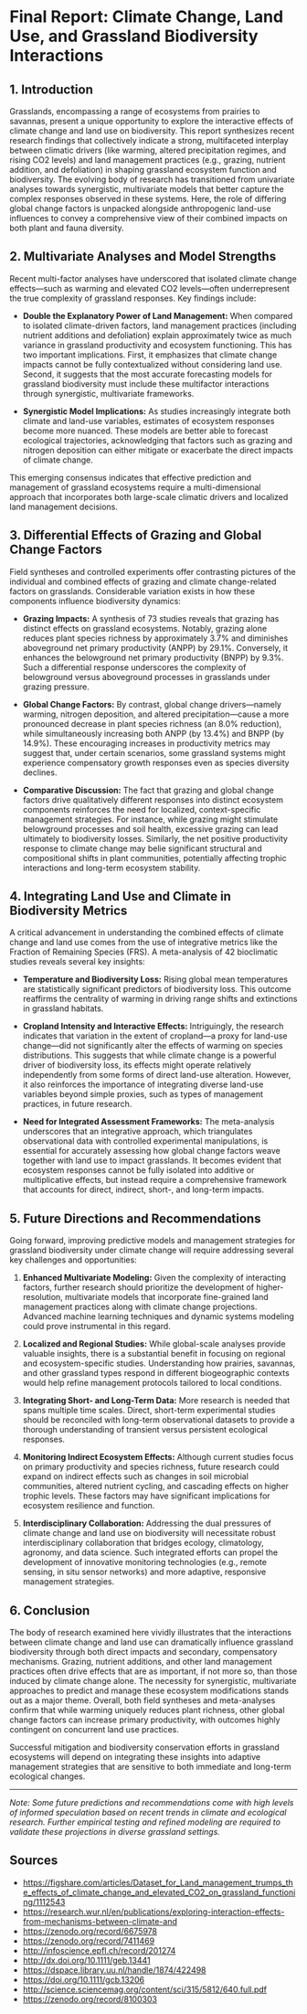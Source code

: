 # Final Report: Climate Change, Land Use, and Grassland Biodiversity Interactions

## 1. Introduction

Grasslands, encompassing a range of ecosystems from prairies to savannas, present a unique opportunity to explore the interactive effects of climate change and land use on biodiversity. This report synthesizes recent research findings that collectively indicate a strong, multifaceted interplay between climatic drivers (like warming, altered precipitation regimes, and rising CO2 levels) and land management practices (e.g., grazing, nutrient addition, and defoliation) in shaping grassland ecosystem function and biodiversity. The evolving body of research has transitioned from univariate analyses towards synergistic, multivariate models that better capture the complex responses observed in these systems. Here, the role of differing global change factors is unpacked alongside anthropogenic land-use influences to convey a comprehensive view of their combined impacts on both plant and fauna diversity.

## 2. Multivariate Analyses and Model Strengths

Recent multi-factor analyses have underscored that isolated climate change effects—such as warming and elevated CO2 levels—often underrepresent the true complexity of grassland responses. Key findings include:

- **Double the Explanatory Power of Land Management:** When compared to isolated climate-driven factors, land management practices (including nutrient additions and defoliation) explain approximately twice as much variance in grassland productivity and ecosystem functioning. This has two important implications. First, it emphasizes that climate change impacts cannot be fully contextualized without considering land use. Second, it suggests that the most accurate forecasting models for grassland biodiversity must include these multifactor interactions through synergistic, multivariate frameworks.

- **Synergistic Model Implications:** As studies increasingly integrate both climate and land-use variables, estimates of ecosystem responses become more nuanced. These models are better able to forecast ecological trajectories, acknowledging that factors such as grazing and nitrogen deposition can either mitigate or exacerbate the direct impacts of climate change.

This emerging consensus indicates that effective prediction and management of grassland ecosystems require a multi-dimensional approach that incorporates both large-scale climatic drivers and localized land management decisions.

## 3. Differential Effects of Grazing and Global Change Factors

Field syntheses and controlled experiments offer contrasting pictures of the individual and combined effects of grazing and climate change-related factors on grasslands. Considerable variation exists in how these components influence biodiversity dynamics:

- **Grazing Impacts:** A synthesis of 73 studies reveals that grazing has distinct effects on grassland ecosystems. Notably, grazing alone reduces plant species richness by approximately 3.7% and diminishes aboveground net primary productivity (ANPP) by 29.1%. Conversely, it enhances the belowground net primary productivity (BNPP) by 9.3%. Such a differential response underscores the complexity of belowground versus aboveground processes in grasslands under grazing pressure.

- **Global Change Factors:** By contrast, global change drivers—namely warming, nitrogen deposition, and altered precipitation—cause a more pronounced decrease in plant species richness (an 8.0% reduction), while simultaneously increasing both ANPP (by 13.4%) and BNPP (by 14.9%). These encouraging increases in productivity metrics may suggest that, under certain scenarios, some grassland systems might experience compensatory growth responses even as species diversity declines.

- **Comparative Discussion:** The fact that grazing and global change factors drive qualitatively different responses into distinct ecosystem components reinforces the need for localized, context-specific management strategies. For instance, while grazing might stimulate belowground processes and soil health, excessive grazing can lead ultimately to biodiversity losses. Similarly, the net positive productivity response to climate change may belie significant structural and compositional shifts in plant communities, potentially affecting trophic interactions and long-term ecosystem stability.

## 4. Integrating Land Use and Climate in Biodiversity Metrics

A critical advancement in understanding the combined effects of climate change and land use comes from the use of integrative metrics like the Fraction of Remaining Species (FRS). A meta-analysis of 42 bioclimatic studies reveals several key insights:

- **Temperature and Biodiversity Loss:** Rising global mean temperatures are statistically significant predictors of biodiversity loss. This outcome reaffirms the centrality of warming in driving range shifts and extinctions in grassland habitats.

- **Cropland Intensity and Interactive Effects:** Intriguingly, the research indicates that variation in the extent of cropland—a proxy for land-use change—did not significantly alter the effects of warming on species distributions. This suggests that while climate change is a powerful driver of biodiversity loss, its effects might operate relatively independently from some forms of direct land-use alteration. However, it also reinforces the importance of integrating diverse land-use variables beyond simple proxies, such as types of management practices, in future research.

- **Need for Integrated Assessment Frameworks:** The meta-analysis underscores that an integrative approach, which triangulates observational data with controlled experimental manipulations, is essential for accurately assessing how global change factors weave together with land use to impact grasslands. It becomes evident that ecosystem responses cannot be fully isolated into additive or multiplicative effects, but instead require a comprehensive framework that accounts for direct, indirect, short-, and long-term impacts.

## 5. Future Directions and Recommendations

Going forward, improving predictive models and management strategies for grassland biodiversity under climate change will require addressing several key challenges and opportunities:

1. **Enhanced Multivariate Modeling:** Given the complexity of interacting factors, further research should prioritize the development of higher-resolution, multivariate models that incorporate fine-grained land management practices along with climate change projections. Advanced machine learning techniques and dynamic systems modeling could prove instrumental in this regard.

2. **Localized and Regional Studies:** While global-scale analyses provide valuable insights, there is a substantial benefit in focusing on regional and ecosystem-specific studies. Understanding how prairies, savannas, and other grassland types respond in different biogeographic contexts would help refine management protocols tailored to local conditions.

3. **Integrating Short- and Long-Term Data:** More research is needed that spans multiple time scales. Direct, short-term experimental studies should be reconciled with long-term observational datasets to provide a thorough understanding of transient versus persistent ecological responses.

4. **Monitoring Indirect Ecosystem Effects:** Although current studies focus on primary productivity and species richness, future research could expand on indirect effects such as changes in soil microbial communities, altered nutrient cycling, and cascading effects on higher trophic levels. These factors may have significant implications for ecosystem resilience and function.

5. **Interdisciplinary Collaboration:** Addressing the dual pressures of climate change and land use on biodiversity will necessitate robust interdisciplinary collaboration that bridges ecology, climatology, agronomy, and data science. Such integrated efforts can propel the development of innovative monitoring technologies (e.g., remote sensing, in situ sensor networks) and more adaptive, responsive management strategies.

## 6. Conclusion

The body of research examined here vividly illustrates that the interactions between climate change and land use can dramatically influence grassland biodiversity through both direct impacts and secondary, compensatory mechanisms. Grazing, nutrient additions, and other land management practices often drive effects that are as important, if not more so, than those induced by climate change alone. The necessity for synergistic, multivariate approaches to predict and manage these ecosystem modifications stands out as a major theme. Overall, both field syntheses and meta-analyses confirm that while warming uniquely reduces plant richness, other global change factors can increase primary productivity, with outcomes highly contingent on concurrent land use practices.

Successful mitigation and biodiversity conservation efforts in grassland ecosystems will depend on integrating these insights into adaptive management strategies that are sensitive to both immediate and long-term ecological changes.

---

*Note: Some future predictions and recommendations come with high levels of informed speculation based on recent trends in climate and ecological research. Further empirical testing and refined modeling are required to validate these projections in diverse grassland settings.*


## Sources

- https://figshare.com/articles/Dataset_for_Land_management_trumps_the_effects_of_climate_change_and_elevated_CO2_on_grassland_functioning/1112543
- https://research.wur.nl/en/publications/exploring-interaction-effects-from-mechanisms-between-climate-and
- https://zenodo.org/record/6675978
- https://zenodo.org/record/7411469
- http://infoscience.epfl.ch/record/201274
- http://dx.doi.org/10.1111/geb.13441
- https://dspace.library.uu.nl/handle/1874/422498
- https://doi.org/10.1111/gcb.13206
- http://science.sciencemag.org/content/sci/315/5812/640.full.pdf
- https://zenodo.org/record/8100303